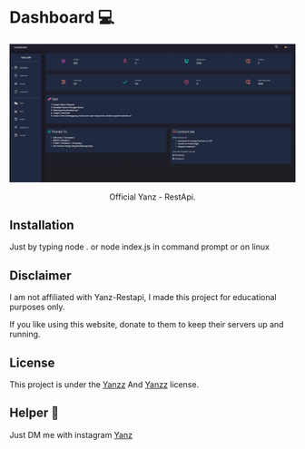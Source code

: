 <h1>Dashboard 💻</h1>

<p align="center">
  <img src="https://raw.githubusercontent.com/Yanzz231/Yanz-Restapi/master/lib/des.PNG" width="550" />
</p>
 
<p align="center">Official Yanz - RestApi.</p>

## Installation

Just by typing node . or node index.js in command prompt or on linux

## Disclaimer

I am not affiliated with Yanz-Restapi, I made this project for educational purposes only.

If you like using this website, donate to them to keep their servers up and running.

## License

This project is under the [Yanzz](https://github.com/Yanzz231) And [Yanzz](https://github.com/RDTUTORIAL) license. 

## Helper 🤖

Just DM me with instagram [Yanz](https://www.instagram.com/iyanmikasa/)
